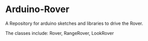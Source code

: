 # Arduino-Rover
A Repository for arduino sketches and libraries to drive the Rover.

The classes include:  Rover, RangeRover, LookRover

